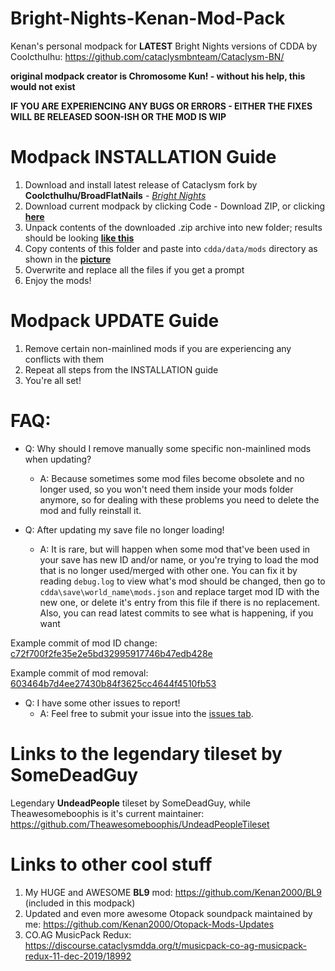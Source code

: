 # Bright-Nights-Kenan-Mod-Pack
Kenan's personal modpack for **LATEST** Bright Nights versions of CDDA by Coolcthulhu: https://github.com/cataclysmbnteam/Cataclysm-BN/ 

**original modpack creator is Chromosome Kun! - without his help, this would not exist** 

**IF YOU ARE EXPERIENCING ANY BUGS OR ERRORS - EITHER THE FIXES WILL BE RELEASED SOON-ISH OR THE MOD IS WIP**

# Modpack INSTALLATION Guide

1. Download and install latest release of Cataclysm fork by **Coolcthulhu/BroadFlatNails** - [*Bright Nights*](https://github.com/cataclysmbnteam/Cataclysm-BN/releases)
2. Download current modpack by clicking Code - Download ZIP, or clicking [**here**](https://github.com/Kenan2000/Bright-Nights-Kenan-Mod-Pack/archive/master.zip)
3. Unpack contents of the downloaded .zip archive into new folder; results should be looking [**like this**](https://i.imgur.com/UfvpOyV.png)
4. Copy contents of this folder and paste into `cdda/data/mods` directory as shown in the [**picture**](https://i.imgur.com/iDJyZYh.png)
5. Overwrite and replace all the files if you get a prompt
6. Enjoy the mods!

# Modpack UPDATE Guide

1. Remove certain non-mainlined mods if you are experiencing any conflicts with them
2. Repeat all steps from the INSTALLATION guide
3. You're all set!

# FAQ:

* Q: Why should I remove manually some specific non-mainlined mods when updating?
  * A: Because sometimes some mod files become obsolete and no longer used, so you won't need them inside your mods folder anymore, so for dealing with these problems you need to delete the mod and fully reinstall it.

* Q: After updating my save file no longer loading!
  * A: It is rare, but will happen when some mod that've been used in your save has new ID and/or name, or you're trying to load the mod that is no longer used/merged with other one. You can fix it by reading `debug.log` to view what's mod should be changed, then go to `cdda\save\world_name\mods.json` and replace target mod ID with the new one, or delete it's entry from this file if there is no replacement. Also, you can read latest commits to see what is happening, if you want

Example commit of mod ID change: [c72f700f2fe35e2e5bd32995917746b47edb428e](https://github.com/Kenan2000/Bright-Nights-Kenan-Mod-Pack/commit/c72f700f2fe35e2e5bd32995917746b47edb428e)

Example commit of mod removal: [603464b7d4ee27430b84f3625cc4644f4510fb53](https://github.com/Kenan2000/Bright-Nights-Kenan-Mod-Pack/commit/603464b7d4ee27430b84f3625cc4644f4510fb53)

* Q: I have some other issues to report!
  * A: Feel free to submit your issue into the [issues tab](https://github.com/Kenan2000/Bright-Nights-Kenan-Mod-Pack/issues).

# Links to the legendary tileset by SomeDeadGuy
Legendary **UndeadPeople** tileset by SomeDeadGuy, while Theawesomeboophis is it's current maintainer: https://github.com/Theawesomeboophis/UndeadPeopleTileset

# Links to other cool stuff
1. My HUGE and AWESOME **BL9** mod: https://github.com/Kenan2000/BL9 (included in this modpack)
2. Updated and even more awesome Otopack soundpack maintained by me: https://github.com/Kenan2000/Otopack-Mods-Updates
3. CO.AG MusicPack Redux: https://discourse.cataclysmdda.org/t/musicpack-co-ag-musicpack-redux-11-dec-2019/18992
